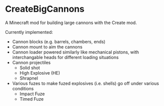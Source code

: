 # CreateBigCannons
A Minecraft mod for building large cannons with the Create mod.

Currently implemented:
- Cannon blocks (e.g. barrels, chambers, ends)
- Cannon mount to aim the cannons
- Cannon loader powered similarly like mechanical pistons, with interchangable heads for different loading situations
- Cannon projectiles
  - Solid shot
  - High Explosive (HE)
  - Shrapnel
- Various fuzes to make fuzed explosives (i.e. shells) go off under various conditions
  - Impact Fuze
  - Timed Fuze
